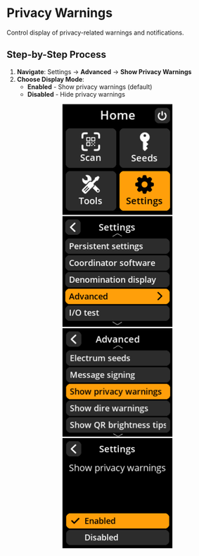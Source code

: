 # Privacy Warnings

Control display of privacy-related warnings and notifications.

## Step-by-Step Process

1. **Navigate**: Settings → **Advanced** → **Show Privacy Warnings**
2. **Choose Display Mode**:
   - **Enabled** - Show privacy warnings (default)
   - **Disabled** - Hide privacy warnings

<div align="center">
     <img src="images/HomeScreenSettingsSelectView.png" alt="Settings selection menu" width="250"/>
</div>

<div align="center">
     <img src="images/SettingsMainMenuAdvancedSelectView.png" alt="Advanced selection menu" width="250"/>
</div>

<div align="center">
     <img src="images/ShowPrivacyWarningsSelectView.png" alt="Show privacy warnings selection menu" width="250"/>
</div>

<div align="center">
     <img src="images/SettingsEntryUpdateSelectionView_privacy_warnings.png" alt="Privacy warnings configuration" width="250"/>
</div>
